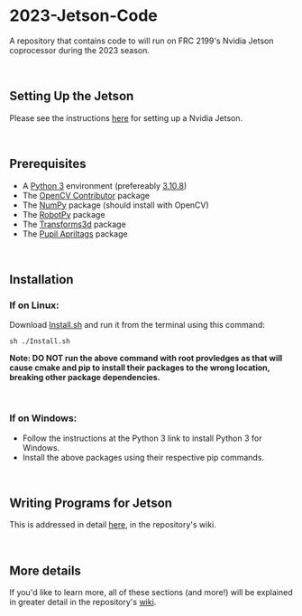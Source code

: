 <h1> 2023-Jetson-Code </h1>
<p>
	A repository that contains code to will run on FRC 2199's Nvidia Jetson coprocessor during the 2023 season.
</p>

</br>

<h2> Setting Up the Jetson </h2>
<p>
	Please see the instructions <a href="https://github.com/PIE-Cubed/2023-Jetson-Code/wiki/Setup#----setting-up-the-jetson-nano">here</a> for setting up a Nvidia Jetson.
</p>

</br>

<h2> Prerequisites </h2>
<p>
	<ul>
		<li>A <a href="https://www.python.org/downloads/">Python 3</a> environment (prefereably <a href="https://www.python.org/downloads/release/python-3108/">3.10.8</a>)</li>
		<li>The <a href="https://pypi.org/project/opencv-contrib-python/">OpenCV Contributor</a> package</li>
		<li>The <a href="https://pypi.org/project/numpy/">NumPy</a> package (should install with OpenCV)</li>
		<li>The <a href="https://pypi.org/project/robotpy/">RobotPy</a> package</li>
		<li>The <a href="https://pypi.org/project/transforms3d/">Transforms3d</a> package</li>
		<li>The <a href="https://pypi.org/project/pupil-apriltags/">Pupil Apriltags</a> package</li>
	</ul>
</p>

</br>

<h2> Installation </h2>
<h3> If on Linux: </h3>
<p>
	Download <a href="https://github.com/PIE-Cubed/2023-Jetson-Code/blob/main/Install.sh">Install.sh</a> and run it from the terminal using this command: 
	
	sh ./Install.sh
</p>
<p>
	<strong>Note: DO NOT run the above command with root provledges as that will cause cmake and pip to install their packages to the wrong location, breaking other package dependencies.</strong>
</p>
</br>
<h3>If on Windows:</h3>
<p>
	<ul>
		<li>Follow the instructions at the Python 3 link to install Python 3 for Windows.</li>
		<li>Install the above packages using their respective pip commands.</li>
	</ul>
</p>

</br>

<h2> Writing Programs for Jetson </h2>
<p>
	This is addressed in detail <a href="https://github.com/PIE-Cubed/2023-Jetson-Code/wiki">here</a>, in the repository's wiki.
</p>

</br>

<h2> More details </h2>
<p>
	If you'd like to learn more, all of these sections (and more!) will be explained in greater detail in the repository's <a href="https://github.com/PIE-Cubed/2023-Jetson-Code/wiki">wiki</a>.
</p>